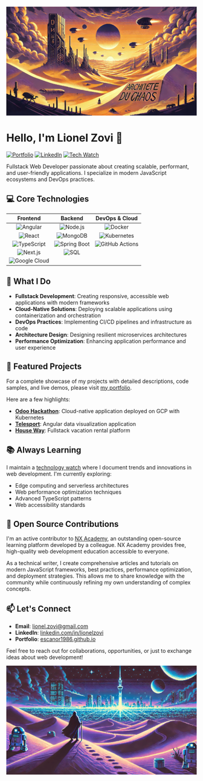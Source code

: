 ![Header Banner](header_readme.webp)

# Hello, I'm Lionel Zovi 👋

[![Portfolio](https://img.shields.io/badge/Portfolio-Escanor1986.github.io-blue?style=for-the-badge&logo=github)](https://escanor1986.github.io)
[![LinkedIn](https://img.shields.io/badge/LinkedIn-Connect-blue?style=for-the-badge&logo=linkedin)](https://linkedin.com/in/lionelzovi)
[![Tech Watch](https://img.shields.io/badge/Tech_Watch-Latest_Trends-green?style=for-the-badge&logo=rss)](https://escanor1986.github.io/veille_techno-OC/)

Fullstack Web Developer passionate about creating scalable, performant, and user-friendly applications. I specialize in modern JavaScript ecosystems and DevOps practices.

## 💻 Core Technologies

<div align="center">
  
  **Frontend** | **Backend** | **DevOps & Cloud**
  :---: | :---: | :---:
  ![Angular](https://img.shields.io/badge/-Angular-DD0031?logo=angular&logoColor=white&style=flat) | ![Node.js](https://img.shields.io/badge/-Node.js-339933?logo=node.js&logoColor=white&style=flat) | ![Docker](https://img.shields.io/badge/-Docker-2496ED?logo=docker&logoColor=white&style=flat)
  ![React](https://img.shields.io/badge/-React-61DAFB?logo=react&logoColor=white&style=flat) | ![MongoDB](https://img.shields.io/badge/-MongoDB-47A248?logo=mongodb&logoColor=white&style=flat) | ![Kubernetes](https://img.shields.io/badge/-Kubernetes-326CE5?logo=kubernetes&logoColor=white&style=flat)
  ![TypeScript](https://img.shields.io/badge/-TypeScript-007ACC?logo=typescript&logoColor=white&style=flat) | ![Spring Boot](https://img.shields.io/badge/-Spring%20Boot-6DB33F?logo=springboot&logoColor=white&style=flat) | ![GitHub Actions](https://img.shields.io/badge/-GitHub_Actions-2088FF?logo=github-actions&logoColor=white&style=flat)
  ![Next.js](https://img.shields.io/badge/Next.js-000000?logo=nextdotjs&logoColor=white&style=flat) | ![SQL](https://img.shields.io/badge/SQL-blue)
 | ![Google Cloud](https://img.shields.io/badge/Google%20Cloud-4285F4?logo=googlecloud&logoColor=white&style=flat)

</div>

## 🚀 What I Do

- **Fullstack Development**: Creating responsive, accessible web applications with modern frameworks
- **Cloud-Native Solutions**: Deploying scalable applications using containerization and orchestration
- **DevOps Practices**: Implementing CI/CD pipelines and infrastructure as code
- **Architecture Design**: Designing resilient microservices architectures
- **Performance Optimization**: Enhancing application performance and user experience

## 📂 Featured Projects

For a complete showcase of my projects with detailed descriptions, code samples, and live demos, please visit [my portfolio](https://escanor1986.github.io/projects/).

Here are a few highlights:

- **[Odoo Hackathon](https://github.com/Escanor1986/hackathon-2024)**: Cloud-native application deployed on GCP with Kubernetes
- **[Telesport](https://github.com/Escanor1986/Telesport)**: Angular data visualization application
- **[House Way](https://github.com/Escanor1986/Vacations_RBNB_Rentals)**: Fullstack vacation rental platform

## 📚 Always Learning

I maintain a [technology watch](https://escanor1986.github.io/veille_techno-OC/) where I document trends and innovations in web development. I'm currently exploring:

- Edge computing and serverless architectures
- Web performance optimization techniques
- Advanced TypeScript patterns
- Web accessibility standards

## 🤝 Open Source Contributions

I'm an active contributor to [NX Academy](https://nx.academy/), an outstanding open-source learning platform developed by a colleague. NX Academy provides free, high-quality web development education accessible to everyone.

As a technical writer, I create comprehensive articles and tutorials on modern JavaScript frameworks, best practices, performance optimization, and deployment strategies. This allows me to share knowledge with the community while continuously refining my own understanding of complex concepts.

## 📫 Let's Connect

- **Email**: [lionel.zovi@gmail.com](mailto:lionel.zovi@gmail.com)
- **LinkedIn**: [linkedin.com/in/lionelzovi](https://linkedin.com/in/lionelzovi)
- **Portfolio**: [escanor1986.github.io](https://escanor1986.github.io)

Feel free to reach out for collaborations, opportunities, or just to exchange ideas about web development!

![Footer](readme_footer.webp)

